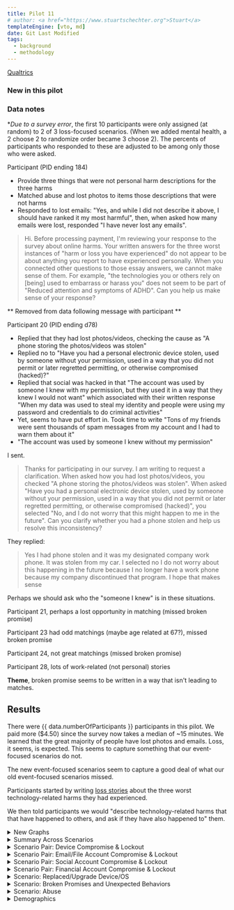 ```yaml
---
title: Pilot 11
# author: <a href="https://www.stuartschechter.org">Stuart</a>
templateEngine: [vto, md]
date: Git Last Modified
tags:
  - background
  - methodology
---
```


[Qualtrics](https://harvard.az1.qualtrics.com/survey-builder/SV_4VJxxO9vcLYIN2C)


### New in this pilot

### Data notes

**Due to a survey error*, the first 10 participants were only assigned (at random) to 2 of 3 loss-focused scenarios. (When we added mental health, a 2 choose 2 to randomize order became 3 choose 2). The percents of participants who responded to these are adjusted to be among only those who were asked.

Participant (PID ending 184)
  - Provide three things that were not personal harm descriptions for the three harms
  - Matched abuse and lost photos to items those descriptions that were not harms
  - Responded to lost emails: "Yes, and while I did not describe it above, I should have ranked it my most harmful", then, when asked how many emails were lost, responded "I have never lost any emails".

> Hi. Before processing payment, I'm reviewing your response to the survey about online harms. Your written answers for the three worst instances of "harm or loss you have experienced" do not appear to be about anything you report to have experienced personally. When you connected other questions to those essay answers, we cannot make sense of them. For example, "the technologies you or others rely on [being] used to embarrass or harass you" does not seem to be part of "Reduced attention and symptoms of ADHD". Can you help us make sense of your response?

** Removed from data following message with participant **

Participant 20 (PID ending d78)
  - Replied that they had lost photos/videos, checking the cause as "A phone storing the photos/videos was stolen"
  - Replied no to "Have you had a personal electronic device stolen, used by someone without your permission, used in a way that you did not permit or later regretted permitting, or otherwise compromised (hacked)?"
  - Replied that social was hacked in that "The account was used by someone I knew with my permission, but they used it in a way that they knew I would not want" which associated with their written response "When my data was used to steal my identity and people were using my password and credentials to do criminal activities"
  - Yet, seems to have put effort in. Took time to write "Tons of my friends were sent thousands of spam messages from my account and I had to warn them about it"
  - "The account was used by someone I knew without my permission"

I sent.
> Thanks for participating in our survey. I am writing to request a clarification. When asked how you had lost photos/videos, you checked "A phone storing the photos/videos was stolen". When asked "Have you had a personal electronic device stolen, used by someone without your permission, used in a way that you did not permit or later regretted permitting, or otherwise compromised (hacked)", you selected "No, and I do not worry that this might happen to me in the future". Can you clarify whether you had a phone stolen and help us resolve this inconsistency?

They replied:
> Yes I had phone stolen and it was my designated company work phone. It was stolen from my car. I selected no I do not worry about this happening in the future because I no longer have a work phone because my company discontinued that program. I hope that makes sense

Perhaps we should ask who the "someone I knew" is in these situations.


Participant 21, perhaps a lost opportunity in matching (missed broken promise)

Participant 23 had odd matchings (maybe age related at 67?), missed broken promise

Participant 24, not great matchings (missed broken promise)

Participant 28, lots of work-related (not personal) stories


**Theme**, broken promise seems to be written in a way that isn't leading to matches.


## Results

There were {{ data.numberOfParticipants }} participants in this pilot.  We paid more ($4.50) since the survey now takes a median of ~15 minutes. We learned that the great majority of people have lost photos and emails. Loss, it seems, is expected. This seems to capture something that our event-focused scenarios do not.

The new event-focused scenarios seem to capture a good deal of what our old event-focused scenarios missed.

Participants started by writing [loss stories](./loss-stories.md) about the three worst technology-related harms they had experienced. 

We then told participants we would "describe technology-related harms that that have happened to others, and ask if they have also happened to" them.



<!-- ----------------------------------------------------- -->
<details>
<summary>New Graphs</summary>

<figure><img src="/graphs/pilot11/harm-likert-absolute.svg" alt=""/></figure>
<figure><img src="/graphs/pilot11/harm-likert-percent.svg" alt=""/></figure>
<figure><img src="/graphs/pilot11/lost-photos-percent.svg" alt=""/></figure>
<figure><img src="/graphs/pilot11/lost-emails-percent.svg" alt=""/></figure>
<figure><img src="/graphs/pilot11/lost-photos-percent-cdf.svg" alt=""/></figure>
<figure><img src="/graphs/pilot11/lost-emails-percent-cdf.svg" alt=""/></figure>

</details>
<!-- ----------------------------------------------------- -->

<!-- ----------------------------------------------------- -->
<details>
<summary>Summary Across Scenarios</summary>

<figure>
  <img src="/graphs/pilot11/scenario-bar-chart.svg" alt="A bar chart summarizing the percent of participants who had experienced each harm scenario."/>
  <figcaption>The percent of participants who had experienced each harm scenario. Losses due to failures of security measures to protect participants from attack are paired (left bar) against harms due to security measures themselves harming participants (right bar).</figcaption>
</figure>
<figure><img src="/graphs/pilot11/scenario-harm-likert-absolute.svg" alt="TBD"/></figure>
<figure><img src="/graphs/pilot11/scenario-harm-likert-percent.svg" alt="TBD"/></figure>

When participants reported having suffered one of the described scenarios, we asked them how recently they had experienced it.

<figure>
  <img src="/graphs/pilot11/scenario-recency-bar-chart.svg" alt="A bar chart summarizing how recently participants who had experienced each harm scenario."/>
  <figcaption>The absolute number of participants who had experienced each harm scenario for each level of recency.</figcaption>
</figure>

<figure>
  <img src="/graphs/Pilot11/scenario-recovery-duration-bar-chart.svg" alt=""/>
  <figcaption>Recovery duration for each scenario (absolute figures).</figcaption>
</figure>

<figure>
  <img src="/graphs/Pilot11/scatter-age-vs-scenario-count.svg" alt=""/>
  <figcaption>Have older people experienced more types of harmful events?</figcaption>
</figure>

</details>
<!-- ----------------------------------------------------- -->
<details>
<summary>Scenario Pair: Device Compromise & Lockout</summary>

We asked participants who had a device compromised/stolen or locked what type of device it was. (If they had experienced more than one incident of a scenario we asked about the worst.)

<figure>
  <img src="/graphs/pilot11/device-bar-chart.svg" alt="A bar chart summarizing the number of devices of each type that were lost or hacked."/>
  <figcaption>The absolute number of devices of each type that participants had suffered the compromise of (left bar in pair) or had been locked out of (right bar in pair).</figcaption>
</figure>
<figure><img src="/graphs/pilot11/hacked-device-dur-bar-chart.svg" alt="TBD"/></figure>


<figure>
  <img src="/graphs/pilot11/hacked-device-how-bar-chart.svg" alt="A bar chart summarizing how devices were compromised."/>
  <figcaption>How devices were compromised.</figcaption>
</figure>

<figure>
  <img src="/graphs/pilot11/locked-device-how-bar-chart.svg" alt="A bar chart summarizing how participants reported being locked out of their devices."/>
  <figcaption>How users were locked out of their devices.</figcaption>
</figure>

<figure><img src="/graphs/pilot11/locked-device-recdat-bar-chart.svg" alt="TBD"/></figure>
<figure><img src="/graphs/pilot11/locked-device-dur-bar-chart.svg" alt="TBD"/></figure>

</details>
<!-- ----------------------------------------------------- -->
<details>
<summary>Scenario Pair: Email/File Account Compromise & Lockout</summary>
<figure>
  <img src="/graphs/pilot11/account-type-bar-chart.svg" alt="A bar chart summarizing the number of devices of each type that were lost or hacked."/>
  <figcaption>The types of accounts that participants had suffered the compromise of (left bar in pair) or had been locked out of (right bar in pair).</figcaption>
</figure>

<figure><img src="/graphs/pilot11/hacked-acct-how-bar-chart.svg" alt="TBD"/></figure>
<figure><img src="/graphs/pilot11/hacked-acct-type-bar-chart.svg" alt="TBD"/></figure>
<figure><img src="/graphs/pilot11/hacked-acct-dur-bar-chart.svg" alt="TBD"/></figure>
<figure><img src="/graphs/pilot11/locked-acct-how-bar-chart.svg" alt="TBD"/></figure>
<figure><img src="/graphs/pilot11/locked-acct-type-bar-chart.svg" alt="TBD"/></figure>
<figure><img src="/graphs/pilot11/locked-acct-dur-bar-chart.svg" alt="TBD"/></figure>

</details>
<!-- ----------------------------------------------------- -->
<details>
<summary>Scenario Pair: Social Account Compromise & Lockout</summary>
<figure>
  <img src="/graphs/pilot11/social-account-type-bar-chart.svg" alt="A bar chart summarizing the number of devices of each type that were lost or hacked."/>
  <figcaption>The types of social accounts that participants had suffered the compromise of (left bar in pair) or had been locked out of (right bar in pair).</figcaption>
</figure>

<figure><img src="/graphs/pilot11/hacked-soc-how-bar-chart.svg" alt="TBD"/></figure>
<figure><img src="/graphs/pilot11/hacked-soc-type-bar-chart.svg" alt="TBD"/></figure>
<figure><img src="/graphs/pilot11/locked-soc-how-bar-chart.svg" alt="TBD"/></figure>
<figure><img src="/graphs/pilot11/locked-soc-type-bar-chart.svg" alt="TBD"/></figure>
<figure><img src="/graphs/pilot11/locked-soc-dur-bar-chart.svg" alt="TBD"/></figure>

</details>
<!-- ----------------------------------------------------- -->
<details>
<summary>Scenario Pair: Financial Account Compromise & Lockout</summary>
<figure>
  <img src="/graphs/pilot11/financial-account-type-bar-chart.svg" alt="A bar chart summarizing the number of devices of each type that were lost or compromised."/>
  <figcaption>The types of financial accounts that participants had suffered the compromise of (left bar in pair) or had been locked out of (right bar in pair).</figcaption>
</figure>

<figure><img src="/graphs/pilot11/hacked-bank-how-bar-chart.svg" alt="TBD"/></figure>
<figure><img src="/graphs/pilot11/hacked-bank-type-bar-chart.svg" alt="TBD"/></figure>
<figure><img src="/graphs/pilot11/locked-bank-how-bar-chart.svg" alt="TBD"/></figure>
<figure><img src="/graphs/pilot11/locked-bank-type-bar-chart.svg" alt="TBD"/></figure>
<figure><img src="/graphs/pilot11/locked-bank-dur-bar-chart.svg" alt="TBD"/></figure>

</details>
<!-- ----------------------------------------------------- -->
<details>
<summary>Scenario: Replaced/Upgrade Device/OS</summary>

<figure><img src="/graphs/pilot11/swap-device-what-bar-chart.svg" alt="TBD"/></figure>
<figure><img src="/graphs/pilot11/swap-device-harm-bar-chart.svg" alt="TBD"/></figure>
<figure><img src="/graphs/pilot11/swap-device-dur-bar-chart.svg" alt="TBD"/></figure>
</details>
<!-- ----------------------------------------------------- -->
<details>
<summary>Scenario: Broken Promises and Unexpected Behaviors</summary>
<figure><img src="/graphs/pilot11/disconnect-how-bar-chart.svg" alt="TBD"/></figure>
<figure><img src="/graphs/pilot11/disconnect-harm-bar-chart.svg" alt="TBD"/></figure>
<figure><img src="/graphs/pilot11/disconnect-dur-bar-chart.svg" alt="TBD"/></figure>
</details>
<!-- ----------------------------------------------------- -->
<details>
<summary>Scenario: Abuse</summary>
<figure><img src="/graphs/pilot11/abuse-how-bar-chart.svg" alt="TBD"/></figure>
<figure><img src="/graphs/pilot11/abuse-dur-bar-chart.svg" alt="TBD"/></figure>
</details>
<!-- ----------------------------------------------------- -->
<details>
<summary>Demographics</summary>
<figure><img src="/graphs/pilot11/age-cdf.svg" alt="TBD"/></figure>
<figure><img src="/graphs/pilot11/education-percent.svg" alt="TBD"/></figure>
<figure><img src="/graphs/pilot11/gender-percent.svg" alt="TBD"/></figure>
</details>
<!-- ----------------------------------------------------- -->
